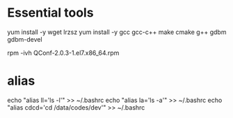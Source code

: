 # Essential tools
yum install -y wget lrzsz
yum install -y gcc gcc-c++ make cmake g++ gdbm gdbm-devel 

rpm -ivh QConf-2.0.3-1.el7.x86_64.rpm 

# alias
echo "alias ll='ls -l'" >> ~/.bashrc
echo "alias la='ls -a'" >> ~/.bashrc
echo "alias cdcd='cd /data/codes/dev'" >> ~/.bashrc